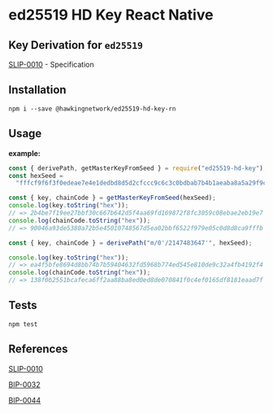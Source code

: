 ed25519 HD Key React Native
=====

## Key Derivation for `ed25519`

[SLIP-0010](https://github.com/satoshilabs/slips/blob/master/slip-0010.md) - Specification

## Installation

    npm i --save @hawkingnetwork/ed25519-hd-key-rn

## Usage

**example:**

```js
const { derivePath, getMasterKeyFromSeed } = require("ed25519-hd-key");
const hexSeed =
  "fffcf9f6f3f0edeae7e4e1dedbd8d5d2cfccc9c6c3c0bdbab7b4b1aeaba8a5a29f9c999693908d8a8784817e7b7875726f6c696663605d5a5754514e4b484542";

const { key, chainCode } = getMasterKeyFromSeed(hexSeed);
console.log(key.toString("hex"));
// => 2b4be7f19ee27bbf30c667b642d5f4aa69fd169872f8fc3059c08ebae2eb19e7
console.log(chainCode.toString("hex"));
// => 90046a93de5380a72b5e45010748567d5ea02bbf6522f979e05c0d8d8ca9fffb

const { key, chainCode } = derivePath("m/0'/2147483647'", hexSeed);

console.log(key.toString("hex"));
// => ea4f5bfe8694d8bb74b7b59404632fd5968b774ed545e810de9c32a4fb4192f4
console.log(chainCode.toString("hex"));
// => 138f0b2551bcafeca6ff2aa88ba8ed0ed8de070841f0c4ef0165df8181eaad7f
```

## Tests

```
npm test
```

## References

[SLIP-0010](https://github.com/satoshilabs/slips/blob/master/slip-0010.md)

[BIP-0032](https://github.com/bitcoin/bips/blob/master/bip-0032.mediawiki)

[BIP-0044](https://github.com/bitcoin/bips/blob/master/bip-0044.mediawiki)
